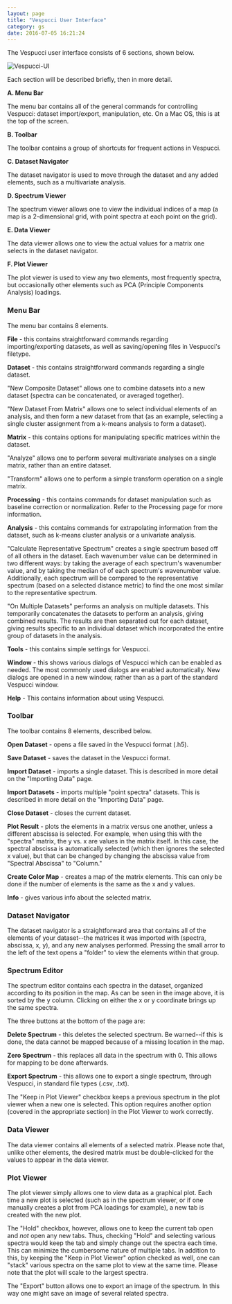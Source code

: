 ```yaml
---
layout: page
title: "Vespucci User Interface"
category: gs
date: 2016-07-05 16:21:24
---
```



The Vespucci user interface consists of 6 sections, shown below.

![Vespucci-UI](http://vespucciproject.org/Vespucci-docs/img/Vespucci_UI1.png)

Each section will be described briefly, then in more detail.

**A. Menu Bar**

The menu bar contains all of the general commands for controlling Vespucci: dataset import/export, manipulation, etc. On a Mac OS, this is at the top of the screen.

**B. Toolbar**

The toolbar contains a group of shortcuts for frequent actions in Vespucci.

**C. Dataset Navigator**

The dataset navigator is used to move through the dataset and any added elements, such as a multivariate analysis.

**D. Spectrum Viewer**

The spectrum viewer allows one to view the individual indices of a map (a map is a 2-dimensional grid, with point spectra at each point on the grid).

**E. Data Viewer**

The data viewer allows one to view the actual values for a matrix one selects in the dataset navigator.

**F. Plot Viewer**

The plot viewer is used to view any two elements, most frequently spectra, but occasionally other elements such as PCA (Principle Components Analysis) loadings.


### Menu Bar

The menu bar contains 8 elements.

**File** - this contains straightforward commands regarding importing/exporting datasets, as well as saving/opening files in Vespucci's filetype.


**Dataset** - this contains straightforward commands regarding a single dataset. 

"New Composite Dataset" allows one to combine datasets into a new dataset (spectra can be concatenated, or averaged together).

"New Dataset From Matrix" allows one to select individual elements of an analysis, and then form a new dataset from that (as an example, selecting a single cluster assignment from a k-means analysis to form a dataset).


**Matrix** - this contains options for manipulating specific matrices within the dataset.

"Analyze" allows one to perform several multivariate analyses on a single matrix, rather than an entire dataset.

"Transform" allows one to perform a simple transform operation on a single matrix.


**Processing** - this contains commands for dataset manipulation such as baseline correction or normalization. Refer to the Processing page for more information.

**Analysis** - this contains commands for extrapolating information from the dataset, such as k-means cluster analysis or a univariate analysis.

"Calculate Representative Spectrum" creates a single spectrum based off of all others in the dataset. Each wavenumber value can be determined in two different ways: by taking the average of each spectrum's wavenumber value, and by taking the median of of each spectrum's wavenumber value. Additionally, each spectrum will be compared to the representative spectrum (based on a selected distance metric) to find the one most similar to the representative spectrum.

"On Multiple Datasets" performs an analysis on multiple datasets. This temporarily concatenates the datasets to perform an analysis, giving combined results. The results are then separated out for each dataset, giving results specific to an individual dataset which incorporated the entire group of datasets in the analysis.


**Tools** - this contains simple settings for Vespucci.

**Window** - this shows various dialogs of Vespucci which can be enabled as needed. The most commonly used dialogs are enabled automatically. New dialogs are opened in a new window, rather than as a part of the standard Vespucci window.

**Help** - This contains information about using Vespucci.


### Toolbar

The toolbar contains 8 elements, described below.

**Open Dataset** - opens a file saved in the Vespucci format (.h5).

**Save Dataset** - saves the dataset in the Vespucci format.

**Import Dataset** - imports a single dataset. This is described in more detail on the "Importing Data" page.

**Import Datasets** - imports multiple "point spectra" datasets. This is described in more detail on the "Importing Data" page.

**Close Dataset** - closes the current dataset.

**Plot Result** - plots the elements in a matrix versus one another, unless a different abscissa is selected. For example, when using this with the "spectra" matrix, the y vs. x are values in the matrix itself. In this case, the spectral abscissa is automatically selected (which then ignores the selected x value), but that can be changed by changing the abscissa value from "Spectral Abscissa" to "Column."

**Create Color Map** - creates a map of the matrix elements. This can only be done if the number of elements is the same as the x and y values.

**Info** - gives various info about the selected matrix.


### Dataset Navigator

The dataset navigator is a straightforward area that contains all of the elements of your dataset--the matrices it was imported with (spectra, abscissa, x, y), and any new analyses performed. Pressing the small arror to the left of the text opens a "folder" to view the elements within that group.


### Spectrum Editor

The spectrum editor contains each spectra in the dataset, organized according to its position in the map. As can be seen in the image above, it is sorted by the y column. Clicking on either the x or y coordinate brings up the same spectra.

The three buttons at the bottom of the page are:

**Delete Spectrum** - this deletes the selected spectrum. Be warned--if this is done, the data cannot be mapped because of a missing location in the map.

**Zero Spectrum** - this replaces all data in the spectrum with 0. This allows for mapping to be done afterwards.

**Export Spectrum** - this allows one to export a single spectrum, through Vespucci, in standard file types (.csv, .txt).

The "Keep in Plot Viewer" checkbox keeps a previous spectrum in the plot viewer when a new one is selected. This option requires another option (covered in the appropriate section) in the Plot Viewer to work correctly.


### Data Viewer

The data viewer contains all elements of a selected matrix. Please note that, unlike other elements, the desired matrix must be double-clicked for the values to appear in the data viewer.


### Plot Viewer

The plot viewer simply allows one to view data as a graphical plot. Each time a new plot is selected (such as in the spectrum viewer, or if one manually creates a plot from PCA loadings for example), a new tab is created with the new plot.

The "Hold" checkbox, however, allows one to keep the current tab open and *not* open any new tabs. Thus, checking "Hold" and selecting various spectra would keep the tab and simply change out the spectra each time. This can minimize the cumbersome nature of multiple tabs. In addition to this, by keeping the "Keep in Plot Viewer" option checked as well, one can "stack" various spectra on the same plot to view at the same time. Please note that the plot will scale to the largest spectra.

The "Export" button allows one to export an image of the spectrum. In this way one might save an image of several related spectra.